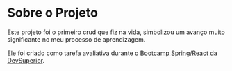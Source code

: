 # Sobre o Projeto

Este projeto foi o primeiro crud que fiz na vida, simbolizou um avanço muito significante no meu processo de aprendizagem.

Ele foi criado como tarefa avaliativa durante o [Bootcamp Spring/React da DevSuperior](https://devsuperior.com.br/bootcamp-spring-react "Bootcamp Spring/React da DevSuperior").
